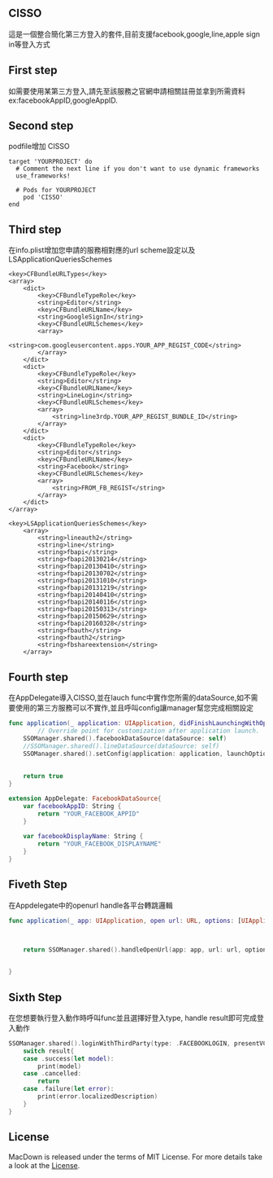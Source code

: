 ## CISSO
這是一個整合簡化第三方登入的套件,目前支援facebook,google,line,apple sign in等登入方式

## First step
如需要使用某第三方登入,請先至該服務之官網申請相關註冊並拿到所需資料 ex:facebookAppID,googleAppID. 

## Second step
podfile增加 CISSO

```
target 'YOURPROJECT' do
  # Comment the next line if you don't want to use dynamic frameworks
  use_frameworks!

  # Pods for YOURPROJECT
    pod 'CISSO'
end

```

## Third step
在info.plist增加您申請的服務相對應的url scheme設定以及LSApplicationQueriesSchemes

```
<key>CFBundleURLTypes</key>
<array>
	<dict>
		<key>CFBundleTypeRole</key>
		<string>Editor</string>
		<key>CFBundleURLName</key>
		<string>GoogleSignIn</string>
		<key>CFBundleURLSchemes</key>
		<array>
			<string>com.googleusercontent.apps.YOUR_APP_REGIST_CODE</string>
		</array>
	</dict>
	<dict>
		<key>CFBundleTypeRole</key>
		<string>Editor</string>
		<key>CFBundleURLName</key>
		<string>LineLogin</string>
		<key>CFBundleURLSchemes</key>
		<array>
			<string>line3rdp.YOUR_APP_REGIST_BUNDLE_ID</string>
		</array>
	</dict>
	<dict>
		<key>CFBundleTypeRole</key>
		<string>Editor</string>
		<key>CFBundleURLName</key>
		<string>Facebook</string>
		<key>CFBundleURLSchemes</key>
		<array>
			<string>FROM_FB_REGIST</string>
		</array>
	</dict>
</array>

```
```
<key>LSApplicationQueriesSchemes</key>
	<array>
		<string>lineauth2</string>
		<string>line</string>
		<string>fbapi</string>
		<string>fbapi20130214</string>
		<string>fbapi20130410</string>
		<string>fbapi20130702</string>
		<string>fbapi20131010</string>
		<string>fbapi20131219</string>
		<string>fbapi20140410</string>
		<string>fbapi20140116</string>
		<string>fbapi20150313</string>
		<string>fbapi20150629</string>
		<string>fbapi20160328</string>
		<string>fbauth</string>
		<string>fbauth2</string>
		<string>fbshareextension</string>
	</array>

```

## Fourth step
在AppDelegate導入CISSO,並在lauch func中實作您所需的dataSource,如不需要使用的第三方服務可以不實作,並且呼叫config讓manager幫您完成相關設定

```swift
func application(_ application: UIApplication, didFinishLaunchingWithOptions launchOptions: [UIApplication.LaunchOptionsKey: Any]?) -> Bool {
        // Override point for customization after application launch.
    SSOManager.shared().facebookDataSource(dataSource: self)
    //SSOManager.shared().lineDataSource(dataSource: self)
    SSOManager.shared().setConfig(application: application, launchOptions: launchOptions, dataSource: self)
        
        
    return true
}

```

```swift
extension AppDelegate: FacebookDataSource{
    var facebookAppID: String {
        return "YOUR_FACEBOOK_APPID"
    }
    
    var facebookDisplayName: String {
        return "YOUR_FACEBOOK_DISPLAYNAME"
    }
}

```

## Fiveth Step
在Appdelegate中的openurl handle各平台轉跳邏輯

```swift
func application(_ app: UIApplication, open url: URL, options: [UIApplication.OpenURLOptionsKey : Any] = [:]) -> Bool {


    
    return SSOManager.shared().handleOpenUrl(app: app, url: url, options: options)


}

```

## Sixth Step
在您想要執行登入動作時呼叫func並且選擇好登入type, handle result即可完成登入動作

```swift
SSOManager.shared().loginWithThirdParty(type: .FACEBOOKLOGIN, presentVC: self) { (result) in
    switch result{
    case .success(let model):
        print(model)          
    case .cancelled:
        return
    case .failure(let error):
        print(error.localizedDescription)
    }
}

```

## License

MacDown is released under the terms of MIT License. For more details take a look at the [License](https://github.com/CI-MobileTeam/SSO-iOS-Swift/License.md).

